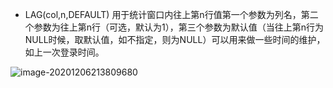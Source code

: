 - LAG(col,n,DEFAULT) 用于统计窗口内往上第n行值第一个参数为列名，第二个参数为往上第n行（可选，默认为1），第三个参数为默认值（当往上第n行为NULL时候，取默认值，如不指定，则为NULL）可以用来做一些时间的维护，如上一次登录时间。



![image-20201206213809680](https://kingcall.oss-cn-hangzhou.aliyuncs.com/blog/img/2020/12/06/21:38:10-image-20201206213809680.png)

